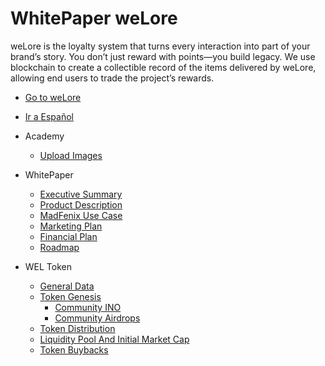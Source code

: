 # WhitePaper weLore

weLore is the loyalty system that turns every interaction into part of your brand’s story. You don’t just reward with points—you build legacy. We use blockchain to create a collectible record of the items delivered by weLore, allowing end users to trade the project’s rewards.

* [Go to weLore](https://welore.io)

* [Ir a Español](/es/)

* Academy
    * [Upload Images](academy/uploadImages.md)

* WhitePaper
    * [Executive Summary](whitepaper/executiveSummary.md)
    * [Product Description](whitepaper/productDescription.md)
    * [MadFenix Use Case](whitepaper/madFenixUseCase.md)
    * [Marketing Plan](whitepaper/marketingPlan.md)
    * [Financial Plan](whitepaper/financialPlan.md)
    * [Roadmap](whitepaper/roadmap.md)

* WEL Token
    * [General Data](we_token/generalData.md)
    * [Token Genesis](we_token/tokenGenesis.md)
        * [Community INO](we_token/communityIno.md)
        * [Community Airdrops](we_token/communityAirdrops.md)
    * [Token Distribution](we_token/tokenDistribution.md)
    * [Liquidity Pool And Initial Market Cap](we_token/liquidityPoolAndInitialMarketCap.md)
    * [Token Buybacks](we_token/tokenBuybacks.md)
